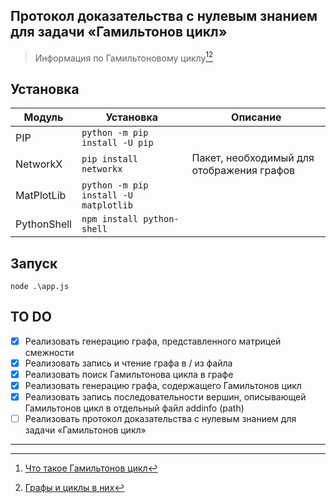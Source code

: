 ## Протокол доказательства с нулевым знанием для задачи «Гамильтонов цикл»
> Информация по Гамильтоновому циклу[^1][^2]

## Установка

| Модуль | Установка | Описание |
| ----- | ----- | ----- |
| PIP | `python -m pip install -U pip` |  |
| NetworkX | `pip install networkx` | Пакет, необходимый для отображения графов |
| MatPlotLib | `python -m pip install -U matplotlib` |  |
| PythonShell | `npm install python-shell` |  |

## Запуск
```
node .\app.js
```

## TO DO
- [x] Реализовать генерацию графа, представленного матрицей смежности
- [x] Реализовать запись и чтение графа в / из файла
- [x] Реализовать поиск Гамильтонова цикла в графе
- [x] Реализовать генерацию графа, содержащего Гамильтонов цикл
- [x] Реализовать запись последовательности вершин, описывающей Гамильтонов цикл в отдельный файл addinfo (path)
- [ ] Реализовать протокол доказательства с нулевым знанием для задачи «Гамильтонов цикл»

<hr>

[^1]: [Что такое Гамильтонов цикл](https://ru.hexlet.io/courses/graphs/lessons/hamiltonian/theory_unit)

[^2]: [Графы и циклы в них](https://skine.ru/articles/378177/)